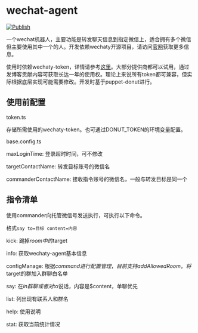 # wechat-agent

[![Publish](https://github.com/hcfw007/wechat-agent/actions/workflows/publish.yml/badge.svg)](https://github.com/hcfw007/wechat-agent/actions/workflows/publish.yml)

一个wechat机器人，主要功能是转发聊天信息到指定微信上，适合拥有多个微信但主要使用其中一个的人。开发依赖wechaty开源项目，请访问[官网](https://wechaty.js.org/)获取更多信息。

使用时依赖wechaty-token，详情请参考[这里](https://wechaty.js.org/docs/puppet-services/)。大部分提供商都可以试用，通过发博客贡献内容可获取长达一年的使用权。理论上来说所有token都可兼容，但实际根据底层实现可能需要修改。开发时基于puppet-donut进行。

## 使用前配置

token.ts

存储所需使用的wechaty-token。也可通过DONUT_TOKEN的环境变量配置。

base.config.ts

maxLoginTime: 登录超时时间，可不修改

targetContactName: 转发目标账号的微信名

commanderContactName: 接收指令账号的微信名，一般与转发目标是同一个

## 指令清单

使用commander向托管微信号发送执行，可执行以下命令。

格式```say to=目标 content=内容```

kick: 踢掉$room中的$target

info: 获取wechaty-agent基本信息

configManage: 根据$command进行配置管理，目前支持addAllowedRoom，将$target的群加入群聊白名单

say: 在$in群聊或者对$to说话，内容是$content，单聊优先

list: 列出现有联系人和群名

help: 使用说明

stat: 获取当前统计情况
